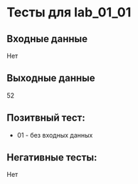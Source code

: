 # Тесты для lab_01_01
## Входные данные
Нет

## Выходные данные
52

## Позитвный тест:
- 01 - без входных данных
## Негативные тесты:
Нет